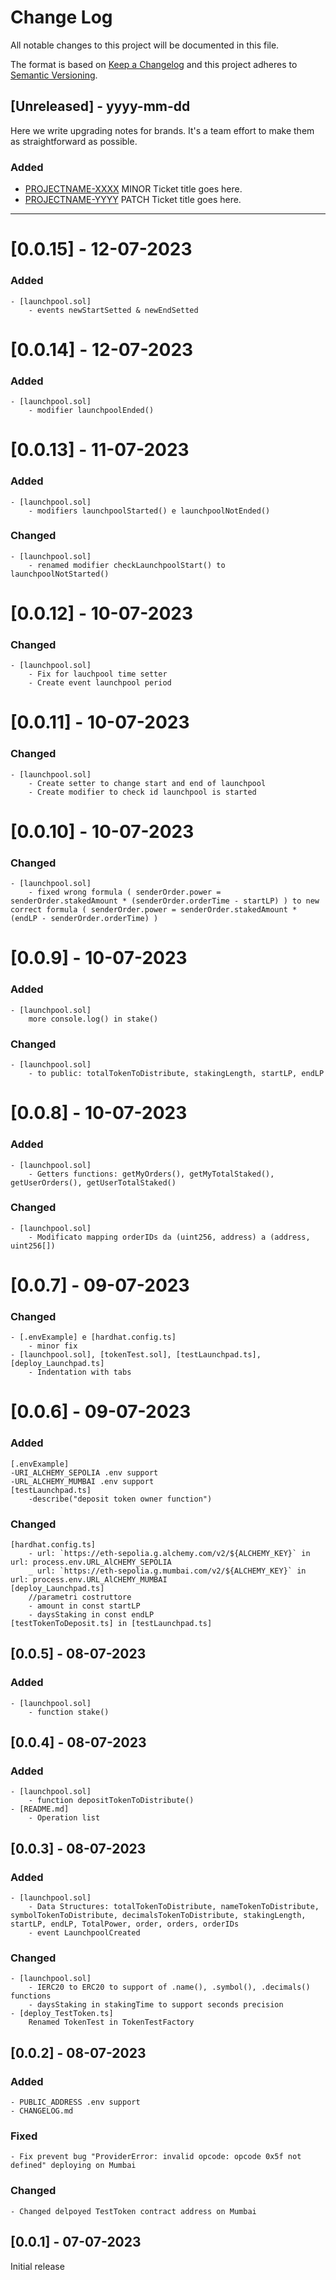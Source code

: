 
# Change Log
All notable changes to this project will be documented in this file.
 
The format is based on [Keep a Changelog](http://keepachangelog.com/)
and this project adheres to [Semantic Versioning](http://semver.org/).
 
## [Unreleased] - yyyy-mm-dd
 
Here we write upgrading notes for brands. It's a team effort to make them as
straightforward as possible.
 
### Added
- [PROJECTNAME-XXXX](http://tickets.projectname.com/browse/PROJECTNAME-XXXX)
  MINOR Ticket title goes here.
- [PROJECTNAME-YYYY](http://tickets.projectname.com/browse/PROJECTNAME-YYYY)
  PATCH Ticket title goes here.

---------------------------------------------------------------------------------------------------------
# [0.0.15] - 12-07-2023
### Added
	- [launchpool.sol]
		- events newStartSetted & newEndSetted
# [0.0.14] - 12-07-2023
### Added
	- [launchpool.sol]
		- modifier launchpoolEnded()
# [0.0.13] - 11-07-2023
### Added
	- [launchpool.sol]
		- modifiers launchpoolStarted() e launchpoolNotEnded()
### Changed
	- [launchpool.sol]
		- renamed modifier checkLaunchpoolStart() to launchpoolNotStarted()
# [0.0.12] - 10-07-2023
### Changed
	- [launchpool.sol]
		- Fix for lauchpool time setter
		- Create event launchpool period
# [0.0.11] - 10-07-2023
### Changed
	- [launchpool.sol]
		- Create setter to change start and end of launchpool
		- Create modifier to check id launchpool is started
# [0.0.10] - 10-07-2023
### Changed
	- [launchpool.sol]
		- fixed wrong formula ( senderOrder.power = senderOrder.stakedAmount * (senderOrder.orderTime - startLP) ) to new correct formula ( senderOrder.power = senderOrder.stakedAmount * (endLP - senderOrder.orderTime) )
# [0.0.9] - 10-07-2023
### Added
	- [launchpool.sol]
		more console.log() in stake()
### Changed
	- [launchpool.sol]
		- to public: totalTokenToDistribute, stakingLength, startLP, endLP

# [0.0.8] - 10-07-2023
### Added
	- [launchpool.sol]
		- Getters functions: getMyOrders(), getMyTotalStaked(), getUserOrders(), getUserTotalStaked()
### Changed
	- [launchpool.sol]
		- Modificato mapping orderIDs da (uint256, address) a (address, uint256[])

# [0.0.7] - 09-07-2023
### Changed
	- [.envExample] e [hardhat.config.ts]
		- minor fix
	- [launchpool.sol], [tokenTest.sol], [testLaunchpad.ts], [deploy_Launchpad.ts]
		- Indentation with tabs

# [0.0.6] - 09-07-2023
### Added
	[.envExample]
	-URI_ALCHEMY_SEPOLIA .env support
	-URL_ALCHEMY_MUMBAI .env support
	[testLaunchpad.ts]
		-describe("deposit token owner function")
	
### Changed
	[hardhat.config.ts]
		- url: `https://eth-sepolia.g.alchemy.com/v2/${ALCHEMY_KEY}` in url: process.env.URL_AlCHEMY_SEPOLIA
		_ url: `https://eth-sepolia.g.mumbai.com/v2/${ALCHEMY_KEY}` in url: process.env.URL_AlCHEMY_MUMBAI
	[deploy_Launchpad.ts]
		//parametri costruttore
		- amount in const startLP
		- daysStaking in const endLP
	[testTokenToDeposit.ts] in [testLaunchpad.ts]


## [0.0.5] - 08-07-2023
### Added
	- [launchpool.sol] 
		- function stake()

## [0.0.4] - 08-07-2023 
### Added
	- [launchpool.sol] 
		- function depositTokenToDistribute()
	- [README.md]
		- Operation list

## [0.0.3] - 08-07-2023 
### Added
	- [launchpool.sol] 
		- Data Structures: totalTokenToDistribute, nameTokenToDistribute, symbolTokenToDistribute, decimalsTokenToDistribute, stakingLength, startLP, endLP, TotalPower, order, orders, orderIDs
		- event LaunchpoolCreated

### Changed
	- [launchpool.sol] 
		- IERC20 to ERC20 to support of .name(), .symbol(), .decimals() functions
		- daysStaking in stakingTime to support seconds precision
	- [deploy_TestToken.ts]
		Renamed TokenTest in TokenTestFactory

## [0.0.2] - 08-07-2023 
### Added
	- PUBLIC_ADDRESS .env support
	- CHANGELOG.md
### Fixed
	- Fix prevent bug "ProviderError: invalid opcode: opcode 0x5f not defined" deploying on Mumbai
### Changed
	- Changed delpoyed TestToken contract address on Mumbai

## [0.0.1] - 07-07-2023 
Initial release